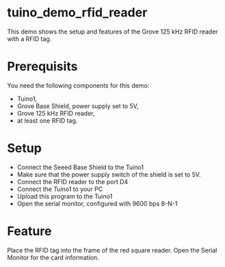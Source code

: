 # tuino_demo_rfid_reader

This demo shows the setup and features of the Grove 125 kHz RFID reader with a 
RFID tag.

# Prerequisits

You need the following components for this demo:
- Tuino1,
- Grove Base Shield, power supply set to 5V,
- Grove 125 kHz RFID reader,
- at least one RFID tag.


# Setup

- Connect the Seeed Base Shield to the Tuino1
- Make sure that the power supply switch of the shield is set to 5V.
- Connect the RFID reader to the port D4
- Connect the Tuino1 to your PC
- Upload this program to the Tuino1
- Open the serial monitor, configured with 9600 bps 8-N-1

# Feature

Place the RFID tag into the frame of the red square reader. Open the Serial 
Monitor for the card information.
